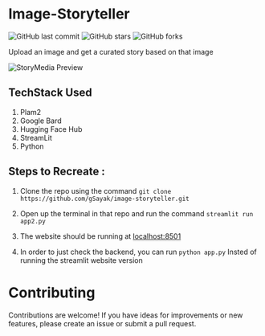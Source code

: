 # Image-Storyteller
![GitHub last commit](https://img.shields.io/github/last-commit/gSayak/image-storyteller)
![GitHub stars](https://img.shields.io/github/stars/gSayak/image-storyteller?style=social)
![GitHub forks](https://img.shields.io/github/forks/gSayak/image-storyteller?style=social)

Upload an image and get a curated story based on that image

![StoryMedia Preview](https://github.com/gSayak/image-storyteller/blob/main/assets/storyMedia.gif)

## TechStack Used
1. Plam2
2. Google Bard
3. Hugging Face Hub
4. StreamLit
5. Python

## Steps to Recreate :
1. Clone the repo using the command
   `git clone https://github.com/gSayak/image-storyteller.git`
2. Open up the terminal in that repo and run the command
   `streamlit run app2.py`
3. The website should be running at <a href="localhost:8501">localhost:8501<a>

4. In order to just check the backend, you can run
   `python app.py`
   Insted of running the streamlit website version

# Contributing

Contributions are welcome! If you have ideas for improvements or new features, please create an issue or submit a pull request.
